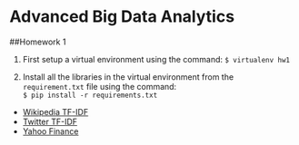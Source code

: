 # Advanced Big Data Analytics

##Homework 1

1. First setup a virtual environment using the command:
`$ virtualenv hw1`

2. Install all the libraries in the virtual environment from the
`requirement.txt` file using the command:<br>
`$ pip install -r requirements.txt`


- [Wikipedia TF-IDF](https://github.com/bahuljain/Adv-Big-Data-Analytics/tree/master/Wikipedia-TF-IDF)
- [Twitter TF-IDF](https://github.com/bahuljain/Adv-Big-Data-Analytics/tree/master/Twitter-TF-IDF)
- [Yahoo Finance](https://github.com/bahuljain/Adv-Big-Data-Analytics/tree/master/Yahoo-Finance)
